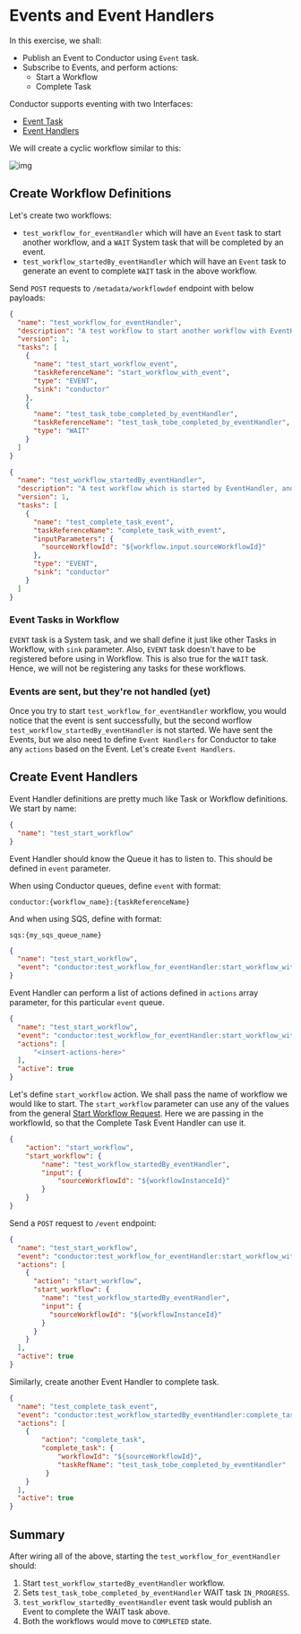 # Events and Event Handlers

In this exercise, we shall:

* Publish an Event to Conductor using `Event` task.
* Subscribe to Events, and perform actions:
    * Start a Workflow
    * Complete Task

Conductor supports eventing with two Interfaces:

* [Event Task](../../reference/systemtasks/event-task.md)
* [Event Handlers](../../documentation/configuration/eventhandlers.md)

We will create a cyclic workflow similar to this:

![img](img/EventHandlerCycle.png)

## Create Workflow Definitions

Let's create two workflows:

* `test_workflow_for_eventHandler` which will have an `Event` task to start another workflow, and a `WAIT` System task that will be completed by an event.
* `test_workflow_startedBy_eventHandler` which will have an `Event` task to generate an event to complete `WAIT` task in the above workflow.

Send `POST` requests to `/metadata/workflowdef` endpoint with below payloads:

```json
{
  "name": "test_workflow_for_eventHandler",
  "description": "A test workflow to start another workflow with EventHandler",
  "version": 1,
  "tasks": [
    {
      "name": "test_start_workflow_event",
      "taskReferenceName": "start_workflow_with_event",
      "type": "EVENT",
      "sink": "conductor"
    },
    {
      "name": "test_task_tobe_completed_by_eventHandler",
      "taskReferenceName": "test_task_tobe_completed_by_eventHandler",
      "type": "WAIT"
    }
  ]
}
```

```json
{
  "name": "test_workflow_startedBy_eventHandler",
  "description": "A test workflow which is started by EventHandler, and then goes on to complete task in another workflow.",
  "version": 1,
  "tasks": [
    {
      "name": "test_complete_task_event",
      "taskReferenceName": "complete_task_with_event",
      "inputParameters": {
        "sourceWorkflowId": "${workflow.input.sourceWorkflowId}"
      },
      "type": "EVENT",
      "sink": "conductor"
    }
  ]
}
```

### Event Tasks in Workflow

`EVENT` task is a System task, and we shall define it just like other Tasks in Workflow, with `sink` parameter. Also, `EVENT` task doesn't have to be registered before using in Workflow. This is also true for the `WAIT` task.  
Hence, we will not be registering any tasks for these workflows.

### Events are sent, but they're not handled (yet)

Once you try to start `test_workflow_for_eventHandler` workflow, you would notice that the event is sent successfully, but the second worflow `test_workflow_startedBy_eventHandler` is not started. We have sent the Events, but we also need to define `Event Handlers` for Conductor to take any `actions` based on the Event. Let's create `Event Handlers`.

## Create Event Handlers

Event Handler definitions are pretty much like Task or Workflow definitions. We start by name:

```json
{
  "name": "test_start_workflow"
}
```

Event Handler should know the Queue it has to listen to. This should be defined in `event` parameter.

When using Conductor queues, define `event` with format: 

```conductor:{workflow_name}:{taskReferenceName}```

And when using SQS, define with format: 

```sqs:{my_sqs_queue_name}```

```json
{
  "name": "test_start_workflow",
  "event": "conductor:test_workflow_for_eventHandler:start_workflow_with_event"
}
```

Event Handler can perform a list of actions defined in `actions` array parameter, for this particular `event` queue.

```json
{
  "name": "test_start_workflow",
  "event": "conductor:test_workflow_for_eventHandler:start_workflow_with_event",
  "actions": [
      "<insert-actions-here>"
  ],
  "active": true
}
```

Let's define `start_workflow` action. We shall pass the name of workflow we would like to start. The `start_workflow` parameter can use any of the values from the general [Start Workflow Request](../../reference/api/startworkflow.md). Here we are passing in the workflowId, so that the Complete Task Event Handler can use it.

```json
{
    "action": "start_workflow",
    "start_workflow": {
        "name": "test_workflow_startedBy_eventHandler",
        "input": {
            "sourceWorkflowId": "${workflowInstanceId}"
        }
    }
}
```

Send a `POST` request to `/event` endpoint:

```json
{
  "name": "test_start_workflow",
  "event": "conductor:test_workflow_for_eventHandler:start_workflow_with_event",
  "actions": [
    {
      "action": "start_workflow",
      "start_workflow": {
        "name": "test_workflow_startedBy_eventHandler",
        "input": {
          "sourceWorkflowId": "${workflowInstanceId}"
        }
      }
    }
  ],
  "active": true
}
```

Similarly, create another Event Handler to complete task.

```json
{
  "name": "test_complete_task_event",
  "event": "conductor:test_workflow_startedBy_eventHandler:complete_task_with_event",
  "actions": [
    {
    	"action": "complete_task",
    	"complete_task": {
	        "workflowId": "${sourceWorkflowId}",
	        "taskRefName": "test_task_tobe_completed_by_eventHandler"
	     }
    }
  ],
  "active": true
}
```

## Summary

After wiring all of the above, starting the `test_workflow_for_eventHandler` should:

1. Start `test_workflow_startedBy_eventHandler` workflow.
2. Sets `test_task_tobe_completed_by_eventHandler` WAIT task `IN_PROGRESS`.
3. `test_workflow_startedBy_eventHandler` event task would publish an Event to complete the WAIT task above.
4. Both the workflows would move to `COMPLETED` state.
